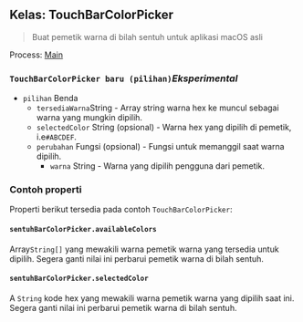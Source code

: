 ## Kelas: TouchBarColorPicker

> Buat pemetik warna di bilah sentuh untuk aplikasi macOS asli

Process: [Main](../tutorial/quick-start.md#main-process)

### `TouchBarColorPicker baru (pilihan)`*Eksperimental*

* `pilihan` Benda 
  * `tersediaWarna`String[](opsional) - Array string warna hex ke muncul sebagai warna yang mungkin dipilih.
  * `selectedColor` String (opsional) - Warna hex yang dipilih di pemetik, i.e`#ABCDEF`.
  * `perubahan` Fungsi (opsional) - Fungsi untuk memanggil saat warna dipilih. 
    * `warna` String - Warna yang dipilih pengguna dari pemetik.

### Contoh properti

Properti berikut tersedia pada contoh `TouchBarColorPicker`:

#### `sentuhBarColorPicker.availableColors`

Array`String[]` yang mewakili warna pemetik warna yang tersedia untuk dipilih. Segera ganti nilai ini perbarui pemetik warna di bilah sentuh.

#### `sentuhBarColorPicker.selectedColor`

A `String` kode hex yang mewakili warna pemetik warna yang dipilih saat ini. Segera ganti nilai ini perbarui pemetik warna di bilah sentuh.